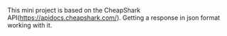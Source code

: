 This mini project is based on the CheapShark API(https://apidocs.cheapshark.com/). Getting a response in json format working with it.
